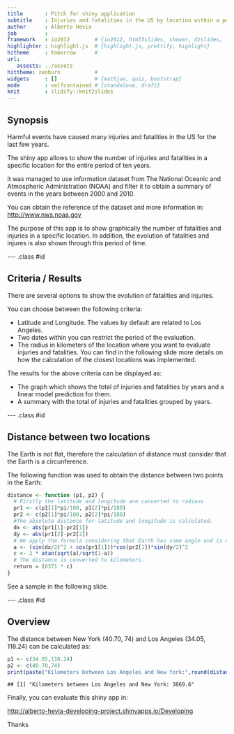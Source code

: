 ```yaml
---
title       : Pitch for shiny application
subtitle    : Injuries and fatalities in the US by location within a period of time
author      : Alberto Hevia
job         : 
framework   : io2012        # {io2012, html5slides, shower, dzslides, ...}
highlighter : highlight.js  # {highlight.js, prettify, highlight}
hitheme     : tomorrow      # 
url: 
   assests: ../assets
hittheme: zenburn           #
widgets     : []            # {mathjax, quiz, bootstrap}
mode        : selfcontained # {standalone, draft}
knit        : slidify::knit2slides
---
```


## Synopsis


Harmful events have caused many injuries and fatalities in the US for the last few years.

The shiny app allows to show the number of injuries and fatalities in a specific location for the entire period of ten years. 

it was managed to use information dataset from The National Oceanic and Atmospheric Administration (NOAA) and filter it to obtain a summary of events in the years between 2000 and 2010.

You can obtain the reference of the dataset and more information in:
http://www.nws.noaa.gov

The purpose of this app is to show graphically the number of fatalities and injuries in a specific location. In addition, the evolution of fatalities and injures is also shown through this period of time.

--- .class #id 

## Criteria / Results

There are several options to show the evolution of fatalities and injuries. 

You can choose between the following criteria:

  * Latitude and Longitude. The values by default are related to Los Angeles.
  * Two dates within you can restrict the period of the evaluation. 
  * The radius in kilometers of the location where you want to evaluate injuries and fatalities. 
  You can find in the following slide more details on how the calculation of the closest locations was implemented.

The results for the above criteria can be displayed as:
  * The graph which shows the total of injuries and fatalities by years and a linear model prediction for them.
  * A summary with the total of injuries and fatalities grouped by years.


--- .class #id

## Distance between two locations

The Earth is not flat, therefore the calculation of distance must consider that the Earth is a circunference.

The following function was used to obtain the distance between two points in the Earth:


```r
distance <- function (p1, p2) {
  # Firstly the latitude and longitude are converted to radians
  pr1 <- c(p1[1]*pi/180, p1[2]*pi/180)
  pr2 <- c(p2[1]*pi/180, p2[2]*pi/180)
  #The absolute distance for latitude and longitude is calculated.
  dx <- abs(pr1[1]-pr2[1])
  dy <- abs(pr1[2]-pr2[2])
  # We apply the formula considering that Earth has some angle and is not flat  
  a <- (sin(dx/2)^2 + cos(pr1[1]))*cos(pr2[1])*sin(dy/2)^2
  c <- 2 * atan(sqrt(a)/sqrt(1-a))
  # The distance is converted to kilometers.
  return = (6371 * c)
}
```

See a sample in the following slide.

--- .class #id

## Overview

The distance between New York (40.70, 74) and Los Angeles (34.05, 118.24) can be calculated as:

```r
p1 <- c(34.05,118.24)
p2 <- c(40.70,74)
print(paste("Kilometers between Los Angeles and New York:",round(distance(p1,p2),2)))
```

```
## [1] "Kilometers between Los Angeles and New York: 3869.6"
```

    
    
Finally, you can evaluate this shiny app in:

http://alberto-hevia-developing-project.shinyapps.io/Developing

 
  
Thanks

